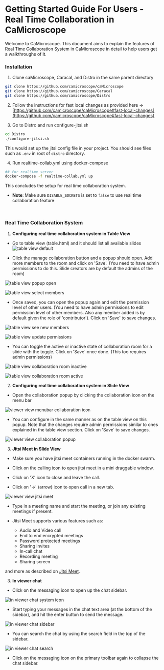 # Getting Started Guide For Users - Real Time Collaboration in CaMicroscope


Welcome to CaMicroscope. This document aims to explain the features of Real Time Collaboration System in CaMicroscope in detail to help users get a walkthroughs of it. 


### Installation

1. Clone caMicroscope, Caracal, and Distro in the same parent directory
```bash
git clone https://github.com/camicroscope/caMicroscope
git clone https://github.com/camicroscope/Caracal
git clone https://github.com/camicroscope/Distro
```

2. Follow the instructions for fast local changes as provided here -> [https://github.com/camicroscope/caMicroscope#fast-local-changes](https://github.com/camicroscope/caMicroscope#fast-local-changes)

3. Go to Distro and run configure-jitsi.sh
```bash
cd Distro
./configure-jitsi.sh
```
This would  set up the jitsi config file in your project. You should see files such as `.env` in root of `distro` directory.

4. Run realtime-collab.yml using docker-compose
```bash
## for realtime server
docker-compose -f realtime-collab.yml up 

```

This concludes the setup for real time collaboration system.


 - **Note**: Make sure `DISABLE_SOCKETS` is set to `false` to use real time collaboration feature

&nbsp;

### Real Time Collaboration System

1. **Configuring real time collaboration system in Table View**

- Go to table view (table.html) and it should list all available slides
	![table view default](https://raw.githubusercontent.com/Vedant1202/Distro/develop/guides/realtime-collaboration/images/table-default.png)
  

 - Click the manage collaboration button and a popup should open. Add more members to the room and click on 'Save'. (You need to have admin permissions to do this. Slide creators are by default the admins of the room)

![table view popup open](https://raw.githubusercontent.com/Vedant1202/Distro/develop/guides/realtime-collaboration/images/table-rtc-popup.png)


![table view select members](https://raw.githubusercontent.com/Vedant1202/Distro/develop/guides/realtime-collaboration/images/table-rtc-members.png)


- Once saved, you can open the popup again and edit the permission level of other users. (You need to have admin permissions to edit permission level of other members. Also any member added is by default given the role of 'contributor'). Click on 'Save' to save changes.

![table view see new members](https://raw.githubusercontent.com/Vedant1202/Distro/develop/guides/realtime-collaboration/images/table-rtc-members-2.png)

![table view update permissions](https://raw.githubusercontent.com/Vedant1202/Distro/develop/guides/realtime-collaboration/images/table-rtc-roles.png)

- You can toggle the active or inactive state of collaboration room for a slide with the toggle. Click on 'Save' once done. (This too requires admin permissions)

![table view collaboration room inactive](https://raw.githubusercontent.com/Vedant1202/Distro/develop/guides/realtime-collaboration/images/table-rtc-popup.png)

![table view collaboration room active](https://raw.githubusercontent.com/Vedant1202/Distro/develop/guides/realtime-collaboration/images/table-rtc-popup-2.png)


2. **Configuring real time collaboration system in Slide View**

- Open the collaboration popup by clicking the collaboration icon on the menu bar

![viewer view menubar collaboration icon](https://raw.githubusercontent.com/Vedant1202/Distro/develop/guides/realtime-collaboration/images/viewer-default.png)

- You can configure in the same manner as on the table view on this popup. Note that the changes require admin permissions similar to ones explained in the table view section. Click on 'Save' to save changes.

![viewer view collaboration popup](https://raw.githubusercontent.com/Vedant1202/Distro/develop/guides/realtime-collaboration/images/viewer-rtc-popup.png)


3. **Jitsi Meet in Slide View**

- Make sure you have jitsi meet containers running in the docker swarm.

- Click on the calling icon to open jitsi meet in a mini draggable window.

- Click on 'X' icon to close and leave the call.

- Click on '->' (arrow) icon to open call in a new tab. 

![viewer view jitsi meet](https://raw.githubusercontent.com/Vedant1202/Distro/develop/guides/realtime-collaboration/images/jitsi.png)

- Type in a meeting name and start the meeting, or join any existing meetings if present.

- Jitsi Meet supports various features such as:
	- Audio and Video call
	- End to end encrypted meetings
	- Password protected meetings
	- Sharing invites
	- In-call chat
	- Recording meeting
	- Sharing screen

and more as described on [Jitsi Meet](https://jitsi.org/about/).

3. **In viewer chat**

- Click on the messaging icon to open up the chat sidebar.

![in viewer chat system icon](https://raw.githubusercontent.com/Vedant1202/Distro/develop/guides/realtime-collaboration/images/chat-icon.png)

- Start typing your messages in the chat text area (at the bottom of the sidebar), and hit the enter button to send the message.

![in viewer chat sidebar](https://raw.githubusercontent.com/Vedant1202/Distro/develop/guides/realtime-collaboration/images/chat.png)

- You can search the chat by using the search field in the top of the sidebar.

![in viewer chat search](https://raw.githubusercontent.com/Vedant1202/Distro/develop/guides/realtime-collaboration/images/chat-search.png)


- Click on the messaging icon on the primary toolbar again to collapse the chat sidebar. 



